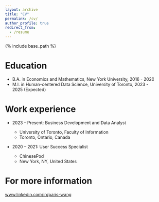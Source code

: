 ```yaml
---
layout: archive
title: "CV"
permalink: /cv/
author_profile: true
redirect_from:
  - /resume
---
```


{% include base_path %}

Education
======
* B.A. in Economics and Mathematics, New York University, 2016 - 2020
* M.I. in Human-centered Data Science, University of Toronto, 2023 - 2025 (Expected)

Work experience
======
* 2023 - Present: Business Development and Data Analyst
  * University of Toronto, Faculty of Information
  * Toronto, Ontario, Canada

* 2020 – 2021: User Success Specialist
  * ChinesePod
  * New York, NY, United States
  
For more information
======
www.linkedin.com/in/paris-wang 


